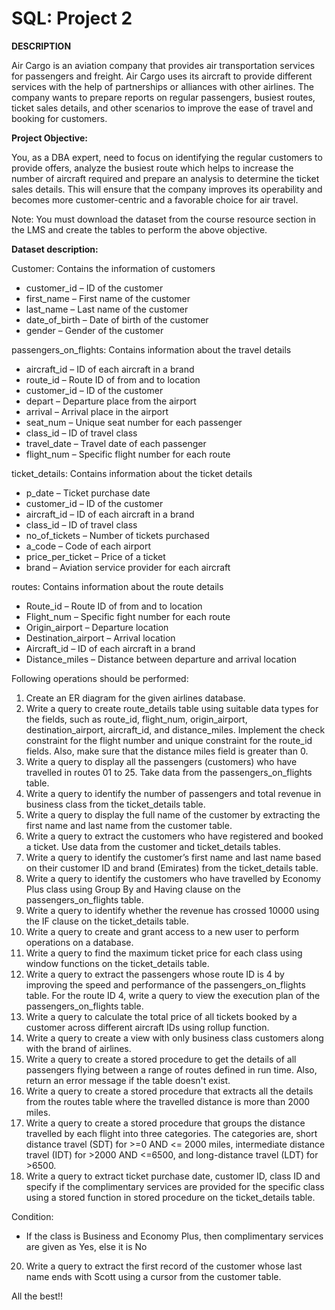# SQL: Project 2

**DESCRIPTION**

Air Cargo is an aviation company that provides air transportation services for passengers and freight. Air Cargo uses its aircraft to provide different services with the help of partnerships or alliances with other airlines. The company wants to prepare reports on regular passengers, busiest routes, ticket sales details, and other scenarios to improve the ease of travel and booking for customers.

**Project Objective:**

You, as a DBA expert, need to focus on identifying the regular customers to provide offers, analyze the busiest route which helps to increase the number of aircraft required and prepare an analysis to determine the ticket sales details. This will ensure that the company improves its operability and becomes more customer-centric and a favorable choice for air travel.

Note: You must download the dataset from the course resource section in the LMS and create the tables to perform the above objective.

**Dataset description:**

Customer: Contains the information of customers
- customer_id – ID of the customer
- first_name – First name of the customer
- last_name – Last name of the customer
- date_of_birth – Date of birth of the customer
- gender – Gender of the customer
 
passengers_on_flights: Contains information about the travel details
- aircraft_id – ID of each aircraft in a brand
- route_id – Route ID of from and to location
- customer_id – ID of the customer
- depart – Departure place from the airport
- arrival – Arrival place in the airport
- seat_num – Unique seat number for each passenger
- class_id – ID of travel class
- travel_date – Travel date of each passenger
- flight_num – Specific flight number for each route
 
ticket_details: Contains information about the ticket details
- p_date – Ticket purchase date
- customer_id – ID of the customer
- aircraft_id – ID of each aircraft in a brand
- class_id – ID of travel class
- no_of_tickets – Number of tickets purchased
- a_code – Code of each airport
- price_per_ticket – Price of a ticket
- brand – Aviation service provider for each aircraft

routes: Contains information about the route details
- Route_id – Route ID of from and to location
- Flight_num – Specific fight number for each route
- Origin_airport – Departure location
- Destination_airport – Arrival location
- Aircraft_id – ID of each aircraft in a brand
- Distance_miles – Distance between departure and arrival location
 
Following operations should be performed:

1. Create an ER diagram for the given airlines database.
2. Write a query to create route_details table using suitable data types for the fields, such as route_id, flight_num, origin_airport, destination_airport, aircraft_id, and distance_miles. Implement the check constraint for the flight number and unique constraint for the route_id fields. Also, make sure that the distance miles field is greater than 0.
3. Write a query to display all the passengers (customers) who have travelled in routes 01 to 25. Take data  from the passengers_on_flights table.
4. Write a query to identify the number of passengers and total revenue in business class from the ticket_details table.
5. Write a query to display the full name of the customer by extracting the first name and last name from the customer table.
6. Write a query to extract the customers who have registered and booked a ticket. Use data from the customer and ticket_details tables.
7. Write a query to identify the customer’s first name and last name based on their customer ID and brand (Emirates) from the ticket_details table.
8. Write a query to identify the customers who have travelled by Economy Plus class using Group By and Having clause on the passengers_on_flights table.
9. Write a query to identify whether the revenue has crossed 10000 using the IF clause on the ticket_details table.
10. Write a query to create and grant access to a new user to perform operations on a database.
11. Write a query to find the maximum ticket price for each class using window functions on the ticket_details table.
12. Write a query to extract the passengers whose route ID is 4 by improving the speed and performance of the passengers_on_flights table.
 For the route ID 4, write a query to view the execution plan of the passengers_on_flights table.
13. Write a query to calculate the total price of all tickets booked by a customer across different aircraft IDs using rollup function.
14. Write a query to create a view with only business class customers along with the brand of airlines.
15. Write a query to create a stored procedure to get the details of all passengers flying between a range of routes defined in run time. Also, return an error message if the table doesn't exist.
16. Write a query to create a stored procedure that extracts all the details from the routes table where the travelled distance is more than 2000 miles.
17. Write a query to create a stored procedure that groups the distance travelled by each flight into three categories. The categories are, short distance travel (SDT) for >=0 AND <= 2000 miles, intermediate distance travel (IDT) for >2000 AND <=6500, and long-distance travel (LDT) for >6500.
18. Write a query to extract ticket purchase date, customer ID, class ID and specify if the complimentary services are provided for the specific class using a stored function in stored procedure on the ticket_details table.

Condition:

- If the class is Business and Economy Plus, then complimentary services are given as Yes, else it is No
20. Write a query to extract the first record of the customer whose last name ends with Scott using a cursor from the customer table.

All the best!!
